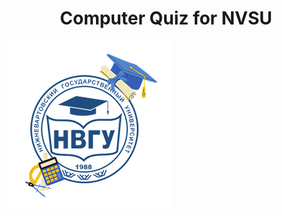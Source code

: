 <h1 align = "center">Computer Quiz for NVSU</h1>
<a href = "https://nvsu.ru/" target="_blink"><img src="/public/img/logoNVSU2.png"></a>